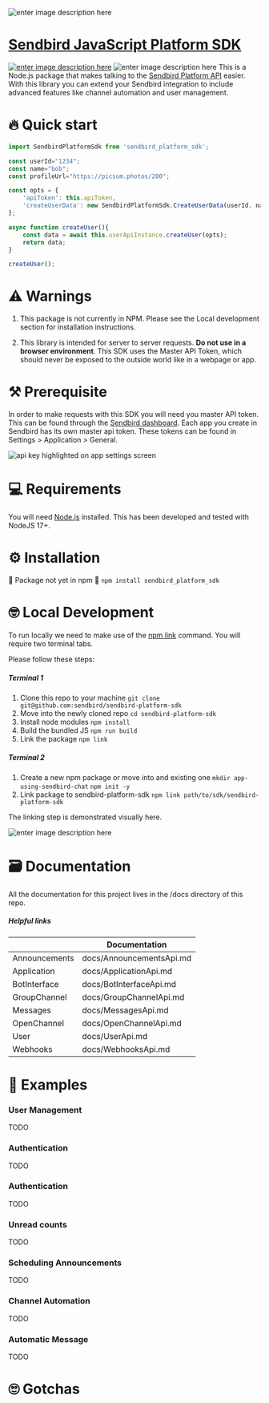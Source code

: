 ![enter image description here](http://ww1.prweb.com/prfiles/2021/09/14/18371217/Sendbird_Logo_RGB_lg.png)

# [Sendbird JavaScript Platform SDK](https://sendbird.com/docs/chat/v3/platform-api/getting-started/prepare-to-use-api)


[![enter image description here](https://img.shields.io/badge/SDK-docs-green)](https://sendbird.com/docs/chat/v3/platform-api)
![enter image description here](https://img.shields.io/github/issues-raw/sendbird/sendbird-discord-javascript-sample)
This is a Node.js package that makes talking to the [Sendbird Platform API](https://sendbird.com/docs/chat/v3/platform-api/getting-started/prepare-to-use-api) easier. With this library you can extend your Sendbird integration to include advanced features like channel automation and user management.

# 🔥 Quick start

```javascript  
import SendbirdPlatformSdk from 'sendbird_platform_sdk';

const userId="1234";
const name="bob";
const profileUrl="https://picsum.photos/200";

const opts = {
    'apiToken': this.apiToken,
    'createUserData': new SendbirdPlatformSdk.CreateUserData(userId, name, profileUrl,
};

async function createUser(){
    const data = await this.userApiInstance.createUser(opts);
    return data;
}

createUser();

```

# ⚠️ Warnings
 1. This package is not currently in NPM. Please see  the Local development section for installation instructions. 


 2. This library is intended for server to server requests. **Do not use in a browser environment**. This SDK uses the Master API Token, which should never be exposed to the outside world like in a webpage or app.

# ⚒️ Prerequisite
In order to make requests with this SDK you will need you master API token. This can be found through the [Sendbird dashboard](https://dashboard.sendbird.com/).  Each app you create in Sendbird has its own master api token. These tokens can be found in Settings > Application > General.

![api key highlighted on app settings screen](https://i.ibb.co/NL1wjBW/sendbird-api-token-dashboard.png)

# 💻 Requirements 
You will need [Node.js](https://nodejs.org/en/download/) installed. This has been developed and tested with NodeJS 17+.

# ⚙️ Installation 
🚨 Package not yet in npm 🚨
```npm install sendbird_platform_sdk```

# 🤓 Local Development
To run locally we need to make use of the [npm link](https://docs.npmjs.com/cli/v8/commands/npm-link) command. You will require two terminal tabs. 

Please follow these steps:
##### Terminal 1
1. Clone this repo to your machine  ```git clone git@github.com:sendbird/sendbird-platform-sdk```
2. Move into the newly cloned repo  ```cd sendbird-platform-sdk```
3. Install node modules  ```npm install```
4. Build the bundled JS   ```npm run build```
5. Link the package   ```npm link```

##### Terminal 2
1. Create a new npm package or move into and existing one  ```mkdir app-using-sendbird-chat```
```npm init -y```
2. Link package to sendbird-platform-sdk ```npm link path/to/sdk/sendbird-platform-sdk```

The linking step is demonstrated visually here.

![enter image description here](https://i.ibb.co/MGWsBWF/npm-link-raw-fast.gif)


# 🗃️ Documentation 
All the documentation for this project lives in the /docs directory of this repo. 

##### Helpful links

|       | Documentation |
| ----------- | ----------- |
| Announcements   | docs/AnnouncementsApi.md|
| Application | docs/ApplicationApi.md  |
| BotInterface | docs/BotInterfaceApi.md  |
| GroupChannel | docs/GroupChannelApi.md  |
| Messages | docs/MessagesApi.md  |
| OpenChannel | docs/OpenChannelApi.md  |
| User | docs/UserApi.md  |
| Webhooks | docs/WebhooksApi.md  |


# 👀 Examples
### User Management 
TODO
### Authentication
TODO
### Authentication
TODO
### Unread counts
TODO
### Scheduling Announcements
TODO
### Channel Automation
TODO
### Automatic Message
TODO
 
# 🙄 Gotchas